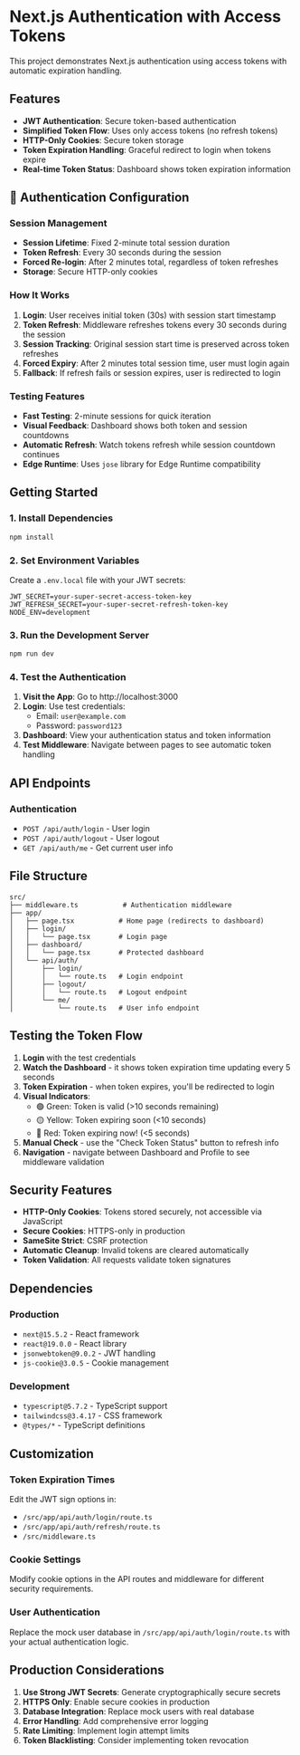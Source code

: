 # Next.js Authentication with Access Tokens

This project demonstrates Next.js authentication using access tokens with automatic expiration handling.

## Features

- **JWT Authentication**: Secure token-based authentication
- **Simplified Token Flow**: Uses only access tokens (no refresh tokens)
- **HTTP-Only Cookies**: Secure token storage
- **Token Expiration Handling**: Graceful redirect to login when tokens expire
- **Real-time Token Status**: Dashboard shows token expiration information

## 🔧 Authentication Configuration

### Session Management
- **Session Lifetime**: Fixed 2-minute total session duration
- **Token Refresh**: Every 30 seconds during the session
- **Forced Re-login**: After 2 minutes total, regardless of token refreshes
- **Storage**: Secure HTTP-only cookies

### How It Works
1. **Login**: User receives initial token (30s) with session start timestamp
2. **Token Refresh**: Middleware refreshes tokens every 30 seconds during the session
3. **Session Tracking**: Original session start time is preserved across token refreshes
4. **Forced Expiry**: After 2 minutes total session time, user must login again
5. **Fallback**: If refresh fails or session expires, user is redirected to login

### Testing Features
- **Fast Testing**: 2-minute sessions for quick iteration
- **Visual Feedback**: Dashboard shows both token and session countdowns
- **Automatic Refresh**: Watch tokens refresh while session countdown continues
- **Edge Runtime**: Uses `jose` library for Edge Runtime compatibility

## Getting Started

### 1. Install Dependencies
```bash
npm install
```

### 2. Set Environment Variables
Create a `.env.local` file with your JWT secrets:
```env
JWT_SECRET=your-super-secret-access-token-key
JWT_REFRESH_SECRET=your-super-secret-refresh-token-key
NODE_ENV=development
```

### 3. Run the Development Server
```bash
npm run dev
```

### 4. Test the Authentication

1. **Visit the App**: Go to http://localhost:3000
2. **Login**: Use test credentials:
   - Email: `user@example.com`
   - Password: `password123`
3. **Dashboard**: View your authentication status and token information
4. **Test Middleware**: Navigate between pages to see automatic token handling

## API Endpoints

### Authentication
- `POST /api/auth/login` - User login
- `POST /api/auth/logout` - User logout
- `GET /api/auth/me` - Get current user info

## File Structure

```
src/
├── middleware.ts           # Authentication middleware
├── app/
│   ├── page.tsx           # Home page (redirects to dashboard)
│   ├── login/
│   │   └── page.tsx       # Login page
│   ├── dashboard/
│   │   └── page.tsx       # Protected dashboard
│   └── api/auth/
│       ├── login/
│       │   └── route.ts   # Login endpoint
│       ├── logout/
│       │   └── route.ts   # Logout endpoint
│       └── me/
│           └── route.ts   # User info endpoint
```

## Testing the Token Flow

1. **Login** with the test credentials
2. **Watch the Dashboard** - it shows token expiration time updating every 5 seconds
3. **Token Expiration** - when token expires, you'll be redirected to login
4. **Visual Indicators**:
   - 🟢 Green: Token is valid (>10 seconds remaining)
   - 🟡 Yellow: Token expiring soon (<10 seconds)
   - 🔴 Red: Token expiring now! (<5 seconds)
5. **Manual Check** - use the "Check Token Status" button to refresh info
6. **Navigation** - navigate between Dashboard and Profile to see middleware validation

## Security Features

- **HTTP-Only Cookies**: Tokens stored securely, not accessible via JavaScript
- **Secure Cookies**: HTTPS-only in production
- **SameSite Strict**: CSRF protection
- **Automatic Cleanup**: Invalid tokens are cleared automatically
- **Token Validation**: All requests validate token signatures

## Dependencies

### Production
- `next@15.5.2` - React framework
- `react@19.0.0` - React library
- `jsonwebtoken@9.0.2` - JWT handling
- `js-cookie@3.0.5` - Cookie management

### Development
- `typescript@5.7.2` - TypeScript support
- `tailwindcss@3.4.17` - CSS framework
- `@types/*` - TypeScript definitions

## Customization

### Token Expiration Times
Edit the JWT sign options in:
- `/src/app/api/auth/login/route.ts`
- `/src/app/api/auth/refresh/route.ts`
- `/src/middleware.ts`

### Cookie Settings
Modify cookie options in the API routes and middleware for different security requirements.

### User Authentication
Replace the mock user database in `/src/app/api/auth/login/route.ts` with your actual authentication logic.

## Production Considerations

1. **Use Strong JWT Secrets**: Generate cryptographically secure secrets
2. **HTTPS Only**: Enable secure cookies in production
3. **Database Integration**: Replace mock users with real database
4. **Error Handling**: Add comprehensive error logging
5. **Rate Limiting**: Implement login attempt limits
6. **Token Blacklisting**: Consider implementing token revocation

